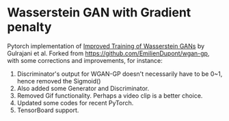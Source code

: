 # Wasserstein GAN with Gradient penalty

Pytorch implementation of [Improved Training of Wasserstein GANs](https://arxiv.org/abs/1704.00028) by Gulrajani et al.
Forked from https://github.com/EmilienDupont/wgan-gp, with some corrections and improvements, for instance:
1. Discriminator's output for WGAN-GP doesn't necessarily have to be 0~1, hence removed the Sigmoid()
2. Also added some Generator and Discriminator.
3. Removed Gif functionality. Perhaps a video clip is a better choice.
4. Updated some codes for recent PyTorch.
5. TensorBoard support.